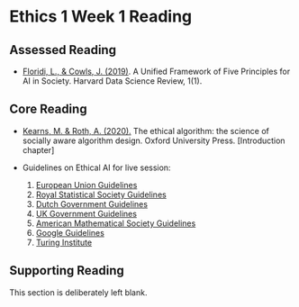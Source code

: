 # Ethics 1 Week 1 Reading 

## Assessed Reading

- [Floridi, L., & Cowls, J. (2019)](https://hdsr.mitpress.mit.edu/pub/l0jsh9d1/release/8). A Unified Framework of Five Principles for AI in Society. Harvard Data Science Review, 1(1).

## Core Reading 

- [Kearns, M. & Roth, A. (2020).](https://library-search.imperial.ac.uk/permalink/44IMP_INST/mek6kh/alma991000531083101591) The ethical algorithm: the science of socially aware algorithm design. Oxford University Press. [Introduction chapter]

- Guidelines on Ethical AI for live session:
    1. [European Union Guidelines](https://op.europa.eu/s/sUPP) 
    2. [Royal Statistical Society Guidelines](https://rss.org.uk/RSS/media/News-and-publications/Publications/Reports%20and%20guides/A-Guide-for-Ethical-Data-Science-Final-Oct-2019.pdf)
    3. [Dutch Government Guidelines](https://www.government.nl/documents/reports/2021/07/31/impact-assessment-fundamental-rights-and-algorithms)
    4. [UK Government Guidelines ](https://www.gov.uk/guidance/understanding-artificial-intelligence-ethics-and-safety)
    5. [American Mathematical Society Guidelines](http://www.ams.org/about-us/governance/policy-statements/sec-ethics)
    6. [Google Guidelines](https://ai.google/responsibility/principles/)
    7. [Turing Institute](https://zenodo.org/records/3240529)


## Supporting Reading 

This section is deliberately left blank. 

